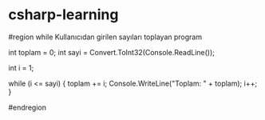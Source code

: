 # csharp-learning
 #region while Kullanıcıdan girilen sayıları toplayan program

 int toplam = 0;
 int sayi = Convert.ToInt32(Console.ReadLine());

 int i = 1;
         
 while (i <= sayi)
 {
     toplam += i;
     Console.WriteLine("Toplam: " + toplam);
     i++;
 }

 #endregion